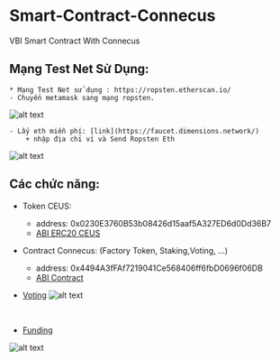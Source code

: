 # Smart-Contract-Connecus
VBI Smart Contract With Connecus

## Mạng Test Net Sử Dụng: 
    * Mạng Test Net sử dụng : https://ropsten.etherscan.io/
    - Chuyển metamask sang mạng ropsten.

![alt text](https://github.com/Connecus-Team/Smart-Contract-Connecus/blob/main/image/metamask1.png)

    - Lấy eth miễn phí: [link](https://faucet.dimensions.network/)
        + nhập địa chỉ ví và Send Ropsten Eth

![alt text](https://github.com/Connecus-Team/Smart-Contract-Connecus/blob/main/image/xineth.png)
## Các chức năng: 

- Token CEUS: 
    + address: 0x0230E3760B53b08426d15aaf5A327ED6d0Dd36B7
    + [ABI ERC20 CEUS](https://github.com/Connecus-Team/Smart-Contract-Connecus/blob/main/ABIERC20.json)

- Contract Connecus: (Factory Token, Staking,Voting, ...)
    + address: 0x4494A3fFAf7219041Ce568406ff6fbD0696f06DB
    + [ABI Contract]( https://github.com/Connecus-Team/Smart-Contract-Connecus/blob/main/AbiConnecus.json)

- [Voting](https://github.com/Connecus-Team/Smart-Contract-Connecus/tree/main/Voting)
![alt text](https://github.com/Connecus-Team/Smart-Contract-Connecus/blob/main/Voting/Voting.png)

<br>

- [Funding](https://github.com/Connecus-Team/Smart-Contract-Connecus/tree/main/Funding)

![alt text](https://github.com/Connecus-Team/Smart-Contract-Connecus/blob/main/Funding/Funding.png)